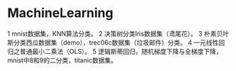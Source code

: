 # MachineLearning
1 mnist数据集，KNN算法分类。 
2 决策树分类Iris数据集（鸢尾花）。 
3 朴素贝叶斯分类西瓜数据集（demo），trec06c数据集（垃圾邮件）分类。 
4 一元线性回归之普通最小二乘法（OLS）。 
5 逻辑斯蒂回归，随机梯度下降与全梯度下降，mnist中8和9的二分类，titanic数据集。
